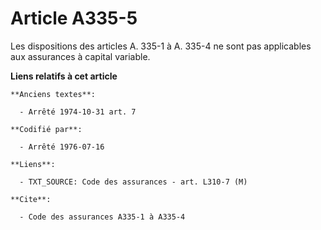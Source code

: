 # Article A335-5

Les dispositions des articles A. 335-1 à A. 335-4 ne sont pas applicables aux assurances à capital variable.

**Liens relatifs à cet article**

	**Anciens textes**:

	  - Arrêté 1974-10-31 art. 7

	**Codifié par**:

	  - Arrêté 1976-07-16

	**Liens**:

	  - TXT_SOURCE: Code des assurances - art. L310-7 (M)

	**Cite**:

	  - Code des assurances A335-1 à A335-4
